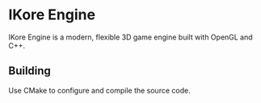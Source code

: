 # IKore Engine
IKore Engine is a modern, flexible 3D game engine built with OpenGL and C++.
## Building
Use CMake to configure and compile the source code.

